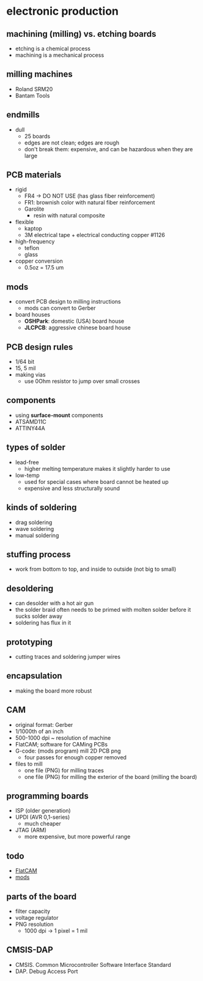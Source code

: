 # electronic production

## machining (milling) vs. etching boards
- etching is a chemical process
- machining is a mechanical process

## milling machines
- Roland SRM20
- Bantam Tools

## endmills
- dull
  - 25 boards
  - edges are not clean; edges are rough
  - don't break them: expensive, and can be hazardous when they are large

## PCB materials
- rigid
  - FR4 -> DO NOT USE (has glass fiber reinforcement)
  - FR1: brownish color with natural fiber reinforcement
  - Garolite
    - resin with natural composite
- flexible
  - kaptop
  - 3M electrical tape + electrical conducting copper #1126
- high-frequency
  - teflon
  - glass
- copper conversion
  - 0.5oz = 17.5 um

## mods
- convert PCB design to milling instructions
  - mods can convert to Gerber
- board houses
  - **OSHPark**: domestic (USA) board house
  - **JLCPCB**: aggressive chinese board house

## PCB design rules
- 1/64 bit
- 15, 5 mil
- making vias
  - use 0Ohm resistor to jump over small crosses

## components
- using **surface-mount** components
- ATSAMD11C
- ATTINY44A

## types of solder
- lead-free
  - higher melting temperature makes it slightly harder to use
- low-temp
  - used for special cases where board cannot be heated up
  - expensive and less structurally sound

## kinds of soldering
- drag soldering
- wave soldering
- manual soldering

## stuffing process
- work from bottom to top, and inside to outside (not big to small)

## desoldering
- can desolder with a hot air gun
- the solder braid often needs to be primed with molten solder before it sucks solder away
- soldering has flux in it

## prototyping
- cutting traces and soldering jumper wires

## encapsulation
- making the board more robust

## CAM
- original format: Gerber
- 1/1000th of an inch
- 500-1000 dpi ~ resolution of machine
- FlatCAM; software for CAMing PCBs
- G-code: (mods program) mill 2D PCB png
  - four passes for enough copper removed
- files to mill
  - one file (PNG) for milling traces
  - one file (PNG) for milling the exterior of the board (milling the board)

## programming boards
- ISP (older generation)
- UPDI (AVR 0,1-series)
  - much cheaper
- JTAG (ARM)
  - more expensive, but more powerful range

## todo
- [FlatCAM](http://flatcam.org/)
- [mods](https://mods.cba.mit.edu)

## parts of the board
- filter capacity
- voltage regulator
- PNG resolution
  - 1000 dpi -> 1 pixel = 1 mil

## CMSIS-DAP
- CMSIS. Common Microcontroller Software Interface Standard 
- DAP. Debug Access Port

